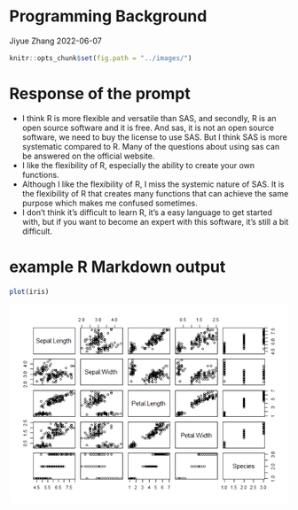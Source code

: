Programming Background
================
Jiyue Zhang
2022-06-07

``` r
knitr::opts_chunk$set(fig.path = "../images/")
```

# Response of the prompt

-   I think R is more flexible and versatile than SAS, and secondly, R
    is an open source software and it is free. And sas, it is not an
    open source software, we need to buy the license to use SAS. But I
    think SAS is more systematic compared to R. Many of the questions
    about using sas can be answered on the official website.
-   I like the flexibility of R, especially the ability to create your
    own functions.
-   Although I like the flexibility of R, I miss the systemic nature of
    SAS. It is the flexibility of R that creates many functions that can
    achieve the same purpose which makes me confused sometimes.
-   I don’t think it’s difficult to learn R, it’s a easy language to get
    started with, but if you want to become an expert with this
    software, it’s still a bit difficult.

# example R Markdown output

``` r
plot(iris)
```

![](../images/unnamed-chunk-1-1.png)<!-- -->
